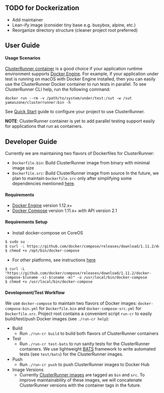 ## TODO for Dockerization
* Add maintainer
* Lean-ify image (consider tiny base e.g. busybox, alpine, etc.)
* Reorganize directory structure (cleaner project root preferred)

## User Guide
#### Usage Scenarios
[ClusterRunner container](https://hub.docker.com/r/yamaszone/clusterrunner/) is a good choice if your application runtime environment supports [Docker Engine](https://docs.docker.com/engine/installation/). For example, if your application under test is running on macOS with Docker Engine installed, then you can easily use the ClusterRunner Docker container to run tests in parallel. 
To see ClusterRunner CLI help, run the following command:

`docker run --rm -v /path/to/system/under/test:/sut -w /sut yamaszone/clusterrunner:bin -h`

See [Quick Start](http://www.clusterrunner.com/docs/quickstart/) guide to configure your project to use ClusterRunner.

**NOTE**: ClusterRunner container is yet to add parallel testing support easily for applications that run as containers.

## Developer Guide
Currently we are maintaining two flavors of Dockerfiles for ClusterRunner: 
* `Dockerfile.bin`: Build ClusterRunner image from binary with minimal image size
* `Dockerfile.src`: Build ClusterRunner image from source
In the future, we plan to maintain `Dockerfile.src` only after simplifying some dependencies mentioned [here](https://github.com/box/ClusterRunner/issues/328).

#### Requirements
* [Docker Engine](https://docs.docker.com/engine/installation/) version 1.12.x+
* [Docker Compose](https://docs.docker.com/compose/) version 1.11.x+ with API version 2.1

#### Requirements Setup
* Install docker-compose on CoreOS
```sh
$ sudo su -
$ curl -L https://github.com/docker/compose/releases/download/1.11.2/docker-compose-`uname -s`-`uname -m` > /opt/bin/docker-compose
$ chmod +x /opt/bin/docker-compose
```
* For other platforms, see instructions [here](https://docs.docker.com/compose/install/)
```
$ curl -L "https://github.com/docker/compose/releases/download/1.11.2/docker-compose-$(uname -s)-$(uname -m)" -o /usr/local/bin/docker-compose
$ chmod +x /usr/local/bin/docker-compose
```

#### Development/Test Workflow
We use `docker-compose` to maintain two flavors of Docker images: `docker-compose-bin.yml` for `Dockerfile.bin` and `docker-compose-src.yml` for `Dockerfile.src`. Project root contains a convenient script `run-cr` to easily build/test/push Docker images (see `./run-cr help`):
* Build
  - Run `./run-cr build` to build both flavors of ClusterRunner containers
* Test
  - Run `./run-cr test-bats` to run sanity tests for the ClusterRunner containers. We use lightweight [BATS](https://github.com/sstephenson/bats) framework to write automated tests (see `test/bats`) for the ClusterRunner images.
* Push
  - Run `./run-cr push` to push ClusterRunner images to Docker Hub
* Image Versions
  - Currently [ClusterRunner images](https://hub.docker.com/r/yamaszone/clusterrunner/tags/) are tagged as `bin` and `src`. To improve maintainability of these images, we will concatenate ClusterRunner versions with the container tags in the future.
